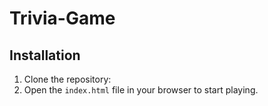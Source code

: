 # Trivia-Game

## Installation
1. Clone the repository:
2. Open the `index.html` file in your browser to start playing.
